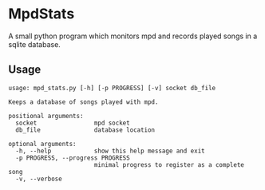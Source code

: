 # MpdStats #
A small python program which monitors mpd and records played songs in a sqlite database.

## Usage ##
```
usage: mpd_stats.py [-h] [-p PROGRESS] [-v] socket db_file

Keeps a database of songs played with mpd.

positional arguments:
  socket                mpd socket
  db_file               database location

optional arguments:
  -h, --help            show this help message and exit
  -p PROGRESS, --progress PROGRESS
                        minimal progress to register as a complete song
  -v, --verbose
```
